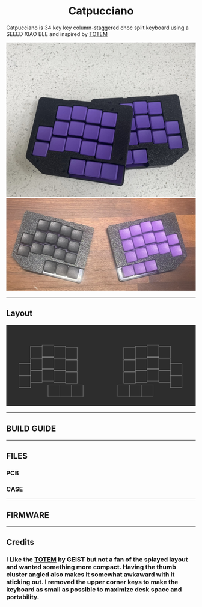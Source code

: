 <h1 align="center">Catpucciano</h1>

Catpucciano is 34 key key column-staggered choc split keyboard using a SEEED XIAO BLE and inspired by [TOTEM](https://github.com/GEIGEIGEIST/TOTEM/tree/main)

![CATPUCCUIANO CASE](/docs/images/CATPUCCIANO_1.jpg)\
![CATPUCCUIANO CASE](/docs/images/CATPUCCIANO_2.jpg)

---

## Layout

![CATPUCCIANO LAYOUT](docs/images/CATPUCCIANO_layout.png)

---

## BUILD GUIDE

---

## FILES

### PCB

### CASE

---

## FIRMWARE

---

## Credits

### I Like the [TOTEM](https://github.com/GEIGEIGEIST/TOTEM/tree/main) by GEIST but not a fan of the splayed layout and wanted something more compact. Having the thumb cluster angled also makes it somewhat awkaward with it sticking out. I removed the upper corner keys to make the keyboard as small as possible to maximize desk space and portability.
